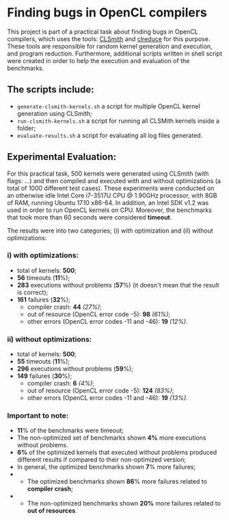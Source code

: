 # Finding bugs in OpenCL compilers

This project is part of a practical task about finding bugs in OpenCL compilers, which uses the tools: [CLSmith](https://github.com/ChrisLidbury/CLSmith) and [clreduce](https://github.com/mpflanzer/clreduce) for this purpose. These tools are responsible for random kernel generation and execution, and program reduction. Furthermore, additional scripts written in shell script were created in order to help the execution and evaluation of the benchmarks.

## The scripts include:

* `generate-clsmith-kernels.sh` a script for multiple OpenCL kernel generation using CLSmith;
* `run-clsmith-kernels.sh` a script for running all CLSMith kernels inside a folder;
* `evaluate-results.sh` a script for evaluating all log files generated.

## Experimental Evaluation:

For this practical task, 500 kernels were generated using CLSmith (with flags: ...) and then compiled and executed with and without optimizations (a total of 1000 different test cases). These experiments were conducted on an otherwise idle Intel Core i7-3517U CPU @ 1.90GHz processor, with 8GB of RAM, running Ubuntu 17.10 x86-64. In addition, an Intel SDK v1.2 was used in order to run OpenCL kernels on CPU. Moreover, the benchmarks that took more than 60 seconds were considered **timeout**.

The results were into two categories; (i) with optimization and (iI) without optimizations:

### i) with optimizations:

* total of kernels: **500**;
* **56** timeouts (**11**%);
* **283** executions without problems (**57**%) (it doesn't mean that the result is correct);
* **161** failures (**32**%);
  * compiler crash: **44** *(27%)*;
  * out of resource (OpenCL error code -5): **98** *(61%)*;
  * other errors (OpenCL error codes -11 and -46): **19** *(12%)*.

### ii) without optimizations:

* total of kernels: **500**;
* **55** timeouts (**11**%);
* **296** executions without problems (**59**%);
* **149** failures (**30**%);
  * compiler crash: **6** *(4%)*;
  * out of resource (OpenCL error code -5): **124** *(83%)*;
  * other errors (OpenCL error codes -11 and -46): **19** *(13%)*.

### Important to note:

* **11**% of the benchmarks were timeout;
* The non-optimized set of benchmarks shown **4%** more executions without problems.
* **6%** of the optimized kernels that executed without problems produced different results if compared to their non-optimized version;
* In general, the optimized benchmarks shown **7**% more failures;
* * The optimized benchmarks shown **86**% more failures related to **compiler crash**;
* * The non-optimized benchmarks shown **20%** more failures related to **out of resources**.
